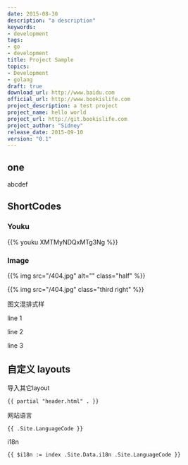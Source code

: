 ```yaml
---
date: 2015-08-30
description: "a description"
keywords:
- development
tags:
- go
- development
title: Project Sample
topics:
- Development
- golang
draft: true
download_url: http://www.baidu.com
official_url: http://www.bookislife.com
project_description: a test project
project_name: hello world
project_url: http://git.bookislife.com
project_author: "Sidney"
release_date: 2015-09-10
version: "0.1"
---
```


## one

abcdef 

## ShortCodes

### Youku

{{% youku XMTMyNDQxMTg3Ng %}}

### Image

{{% img src="/404.jpg" alt="" class="half" %}}

{{% img src="/404.jpg" class="third right" %}}

图文混排式样

line 1

line 2

line 3

## 自定义 layouts

导入其它layout

```
{{ partial "header.html" . }}
```

网站语言

```
{{ .Site.LanguageCode }}
```

i18n

```
{{ $i18n := index .Site.Data.i18n .Site.LanguageCode }}
```






